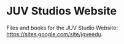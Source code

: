 # JUV Studios Website
Files and books for the JUV Studio Website: https://sites.google.com/site/jgveedu.
